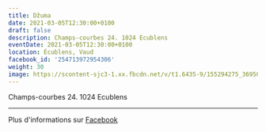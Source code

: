 ```yaml
---
title: Džuma
date: 2021-03-05T12:30:00+0100
draft: false
description: Champs-courbes 24. 1024 Ecublens
eventDate: 2021-03-05T12:30:00+0100
location: Écublens, Vaud
facebook_id: '254713972954306'
weight: 30
image: https://scontent-sjc3-1.xx.fbcdn.net/v/t1.6435-9/155294275_3695079563921169_4909597834044538694_n.jpg?_nc_cat=101&ccb=1-7&_nc_sid=9e60e4&_nc_ohc=HOT-Xkr8TTgQ7kNvwFvlq97&_nc_oc=Adl3rQj0mLDMY_C5MyNkm7uDALwnFlEZ4Dx3xt4lTy0XWDriUshz9Yy41LdSzYFd170&_nc_zt=23&_nc_ht=scontent-sjc3-1.xx&edm=ABTKTjYEAAAA&_nc_gid=jgBmSDW6QV93fX1yVQQpcQ&oh=00_AfQWuYnDOkTnXPIx6gD5kk8f9sqvHAYf_d3IYXZ0xmx_RQ&oe=68A5225B
---
```


Champs-courbes 24. 1024 Ecublens

---

Plus d'informations sur [Facebook](https://facebook.com/events/254713972954306)